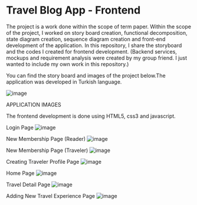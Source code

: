 # Travel Blog App - Frontend 

The project is a work done within the scope of term paper. Within the scope of the project, I worked on story board creation, functional decomposition, state diagram creation, sequence diagram creation and front-end development of the application. In this repository, I share the storyboard and the codes I created for frontend development.
(Backend services, mockups and requirement analysis were created by my group friend. I just wanted to include my own work in this repository.)


You can find the story board and images of the project below.The application was developed in Turkish language.

![image](https://user-images.githubusercontent.com/34946067/151701909-7de3553d-fb3d-4d2f-9e27-82612e2d3bbd.png)



APPLICATION IMAGES

The frontend development is done using HTML5, css3 and javascript.

Login Page
![image](https://user-images.githubusercontent.com/34946067/151701630-8438a1f0-f3d7-470d-a75a-fb6bab5d51e4.png)

New Membership Page (Reader)
![image](https://user-images.githubusercontent.com/34946067/151701648-34693e70-b65a-47d6-8e40-381bc2d7b3a7.png)

New Membership Page (Traveler)
![image](https://user-images.githubusercontent.com/34946067/151701659-46560a7f-2b14-4c51-905a-889e5fe67cea.png)

Creating Traveler Profile Page
![image](https://user-images.githubusercontent.com/34946067/151701666-b4d26836-a44e-4e76-8c9f-b7489c03a668.png)

Home Page
![image](https://user-images.githubusercontent.com/34946067/151701674-69db721b-93e1-49f3-9de2-6e901ebfe8e9.png)

Travel Detail Page
![image](https://user-images.githubusercontent.com/34946067/151701685-53802723-5d9a-4b60-9f5b-bfb9b6e144f2.png)

Adding New Travel Experience Page
![image](https://user-images.githubusercontent.com/34946067/151701692-c622567d-c177-410e-883e-b183430b30df.png)

